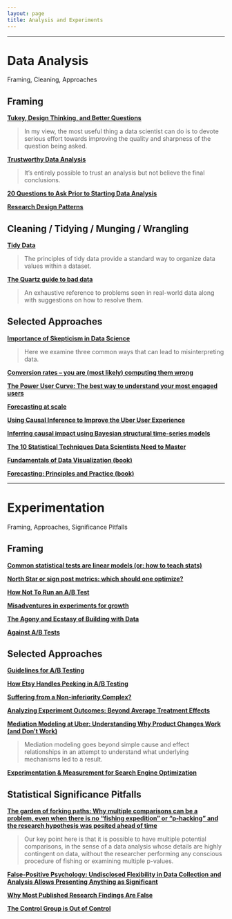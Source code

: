 ```yaml
---
layout: page
title: Analysis and Experiments
---
```


---

# Data Analysis
Framing, Cleaning, Approaches

## Framing

[**Tukey, Design Thinking, and Better Questions**](https://simplystatistics.org/2019/04/17/tukey-design-thinking-and-better-questions/)

> In my view, the most useful thing a data scientist can do is to devote serious effort towards improving the quality and sharpness of the question being asked.

[**Trustworthy Data Analysis**](https://simplystatistics.org/2018/06/04/trustworthy-data-analysis/)

> It’s entirely possible to trust an analysis but not believe the final conclusions.

[**20 Questions to Ask Prior to Starting Data Analysis**](https://towardsdatascience.com/20-questions-to-ask-prior-to-starting-data-analysis-6ec11d6a504b)

[**Research Design Patterns**](http://pgbovine.net/research-design-patterns.htm)

## Cleaning / Tidying / Munging / Wrangling

[**Tidy Data**](https://cran.r-project.org/web/packages/tidyr/vignettes/tidy-data.html)

> The principles of tidy data provide a standard way to organize data values within a dataset.

[**The Quartz guide to bad data**](https://github.com/Quartz/bad-data-guide)

> An exhaustive reference to problems seen in real-world data along with suggestions on how to resolve them.

## Selected Approaches

[**Importance of Skepticism in Data Science**](https://jhu-advdatasci.github.io/2018/lectures/12-being-skeptical.html)

> Here we examine three common ways that can lead to misinterpreting data.

[**Conversion rates – you are (most likely) computing them wrong**](https://erikbern.com/2017/05/23/conversion-rates-you-are-most-likely-computing-them-wrong.html)

[**The Power User Curve: The best way to understand your most engaged users**](https://andrewchen.co/power-user-curve/)

[**Forecasting at scale**](https://peerj.com/preprints/3190/)

[**Using Causal Inference to Improve the Uber User Experience**](https://eng.uber.com/causal-inference-at-uber/)

[**Inferring causal impact using Bayesian structural time-series models**](https://ai.google/research/pubs/pub41854)

[**The 10 Statistical Techniques Data Scientists Need to Master**](https://medium.com/cracking-the-data-science-interview/the-10-statistical-techniques-data-scientists-need-to-master-1ef6dbd531f7)

[**Fundamentals of Data Visualization (book)**](https://serialmentor.com/dataviz/index.html)

[**Forecasting: Principles and Practice (book)**](https://otexts.com/fpp2/)

---

# Experimentation

Framing, Approaches, Significance Pitfalls

## Framing

[**Common statistical tests are linear models (or: how to teach stats)**](https://lindeloev.github.io/tests-as-linear/)

[**North Star or sign post metrics: which should one optimize?**](https://medium.com/@leapingllamas/north-star-or-sign-post-metrics-which-should-one-optimize-24bcc9c05bfb)

[**How Not To Run an A/B Test**](http://www.evanmiller.org/how-not-to-run-an-ab-test.html)

[**Misadventures in experiments for growth**](http://www.unofficialgoogledatascience.com/2019/04/misadventures-in-experiments-for-growth.html)

[**The Agony and Ecstasy of Building with Data**](https://medium.com/the-year-of-the-looking-glass/the-agony-and-ecstasy-of-building-with-data-56215764d67c)

[**Against A/B Tests**](https://www.locallyoptimistic.com/post/against-ab-tests/)

## Selected Approaches

[**Guidelines for A/B Testing**](https://hookedondata.org/guidelines-for-ab-testing/)

[**How Etsy Handles Peeking in A/B Testing**](https://codeascraft.com/2018/10/03/how-etsy-handles-peeking-in-a-b-testing/)

[**Suffering from a Non-inferiority Complex?**](https://multithreaded.stitchfix.com/blog/2019/05/06/noninferiority/)

[**Analyzing Experiment Outcomes: Beyond Average Treatment Effects**](https://eng.uber.com/analyzing-experiment-outcomes/)

[**Mediation Modeling at Uber: Understanding Why Product Changes Work (and Don’t Work)**](https://eng.uber.com/mediation-modeling/)

> Mediation modeling goes beyond simple cause and effect relationships in an attempt to understand what underlying mechanisms led to a result.

[**Experimentation & Measurement for Search Engine Optimization**](https://medium.com/airbnb-engineering/experimentation-measurement-for-search-engine-optimization-b64136629760)

## Statistical Significance Pitfalls

[**The garden of forking paths: Why multiple comparisons can be a problem, even when there is no “fishing expedition” or “p-hacking” and the research hypothesis was posited ahead of time**](http://www.stat.columbia.edu/~gelman/research/unpublished/p_hacking.pdf)

> Our key point here is that it is possible to have multiple potential comparisons, in the sense of a data analysis whose details are highly contingent on data, without the researcher performing any conscious procedure of fishing or examining multiple p-values.

[**False-Positive Psychology: Undisclosed Flexibility in Data Collection and Analysis Allows Presenting Anything as Significant**](https://journals.sagepub.com/doi/full/10.1177/0956797611417632?url_ver=Z39.88-2003&rfr_id=ori%3Arid%3Acrossref.org&rfr_dat=cr_pub%3Dpubmed)

[**Why Most Published Research Findings Are False**](https://journals.plos.org/plosmedicine/article?id=10.1371/journal.pmed.0020124)

[**The Control Group is Out of Control**](https://slatestarcodex.com/2014/04/28/the-control-group-is-out-of-control/)
